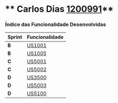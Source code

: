 ** Carlos Dias [1200991](.)** 
===============================


### Índice das Funcionalidade Desenvolvidas ###


| Sprint | Funcionalidade   |
|--------|------------------|
| **B**  | [US1001](US1001) |
| **B**  | [US1005](US1005) |
| **C**  | [US5001](US5001) |
| **C**  | [US5002](US5002) |
| **D**  | [US3500](US3500) |
| **D**  | [US5003](US5003) |
| **D**  | [US5100](US5100) |